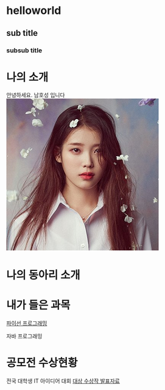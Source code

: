 # helloworld
## sub title 
### subsub title

# 나의 소개 

안녕하세요. 남호성 입니다 
<img src = "1.jpg " /> <br>
# 나의 동아리 소개 

# 내가 들은 과목 
[파이선 프로그래밍](https://python.org) 

자바 프로그래밍

# 공모전 수상현황 
전국 대학생 IT 아이디어 대회 
[대상 수상작 발표자료](/presentation.ppt)
